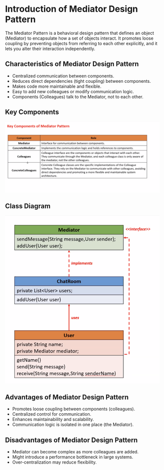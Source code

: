 # Introduction of Mediator Design Pattern

The Mediator Pattern is a behavioral design pattern that defines an object (Mediator) to encapsulate how a set of objects interact. It promotes loose coupling by preventing objects from referring to each other explicitly, and it lets you alter their interaction independently.

## Characteristics of Mediator Design Pattern

 - Centralized communication between components.
 - Reduces direct dependencies (tight coupling) between components.
 - Makes code more maintainable and flexible.
 - Easy to add new colleagues or modify communication logic.
 - Components (Colleagues) talk to the Mediator, not to each other.


## Key Components

![Key Components of Mediator Pattern](image.png)


## Class Diagram

![Class Diagram of Mediator Pattern](image-1.png)


## Advantages of Mediator Design Pattern

 - Promotes loose coupling between components (colleagues).
 - Centralized control for communication.
 - Enhances maintainability and scalability.
 - Communication logic is isolated in one place (the Mediator).

## Disadvantages of Mediator Design Pattern

 - Mediator can become complex as more colleagues are added.
 - Might introduce a performance bottleneck in large systems.
 - Over-centralization may reduce flexibility.